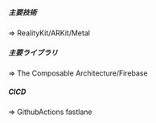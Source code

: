 ##### 主要技術 
=> RealityKit/ARKit/Metal
##### 主要ライブラリ　
=> The Composable Architecture/Firebase
##### CICD 
=> GithubActions fastlane
